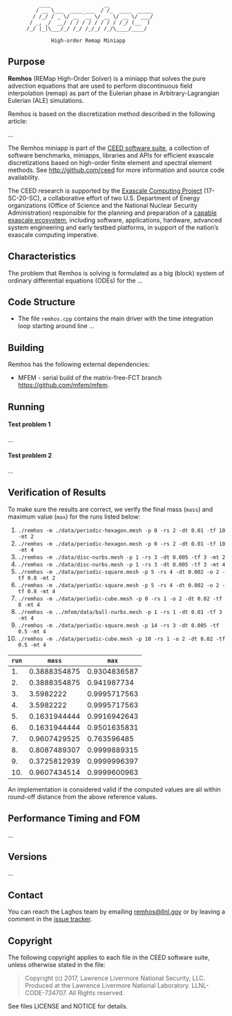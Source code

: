              ____                 __
             / __ \___  ____ ___  / /_  ____  _____
            / /_/ / _ \/ __ `__ \/ __ \/ __ \/ ___/
           / _, _/  __/ / / / / / / / / /_/ (__  )
          /_/ |_|\___/_/ /_/ /_/_/ /_/\____/____/

                  High-order Remap Miniapp


## Purpose

**Remhos** (REMap High-Order Solver) is a miniapp that solves the pure
advection equations that are used to perform discontinuous field interpolation
(remap) as part of the Eulerian phase in Arbitrary-Lagrangian Eulerian (ALE)
simulations.

Remhos is based on the discretization method described in the following article:

...

The Remhos miniapp is part of the [CEED software suite](http://ceed.exascaleproject.org/software),
a collection of software benchmarks, miniapps, libraries and APIs for
efficient exascale discretizations based on high-order finite element
and spectral element methods. See http://github.com/ceed for more
information and source code availability.

The CEED research is supported by the [Exascale Computing Project](https://exascaleproject.org/exascale-computing-project)
(17-SC-20-SC), a collaborative effort of two U.S. Department of Energy
organizations (Office of Science and the National Nuclear Security
Administration) responsible for the planning and preparation of a
[capable exascale ecosystem](https://exascaleproject.org/what-is-exascale),
including software, applications, hardware, advanced system engineering and early
testbed platforms, in support of the nation’s exascale computing imperative.

## Characteristics

The problem that Remhos is solving is formulated as a big (block) system of
ordinary differential equations (ODEs) for the ...

## Code Structure

- The file `remhos.cpp` contains the main driver with the time integration loop
  starting around line ...

## Building

Remhos has the following external dependencies:

- MFEM - serial build of the matrix-free-FCT branch
  <br> https://github.com/mfem/mfem.

## Running

#### Test problem 1
...

#### Test problem 2
...

## Verification of Results

To make sure the results are correct, we verify the final mass (`mass`) and
maximum value (`max`) for the runs listed below:

1.  `./remhos -m ./data/periodic-hexagon.mesh -p 0 -rs 2 -dt 0.01 -tf 10 -mt 2`
2.  `./remhos -m ./data/periodic-hexagon.mesh -p 0 -rs 2 -dt 0.01 -tf 10 -mt 4`
3.  `./remhos -m ./data/disc-nurbs.mesh -p 1 -rs 3 -dt 0.005 -tf 3 -mt 2`
4.  `./remhos -m ./data/disc-nurbs.mesh -p 1 -rs 3 -dt 0.005 -tf 3 -mt 4`
5.  `./remhos -m ./data/periodic-square.mesh -p 5 -rs 4 -dt 0.002 -o 2 -tf 0.8 -mt 2`
6.  `./remhos -m ./data/periodic-square.mesh -p 5 -rs 4 -dt 0.002 -o 2 -tf 0.8 -mt 4`
7.  `./remhos -m ./data/periodic-cube.mesh -p 0 -rs 1 -o 2 -dt 0.02 -tf 8 -mt 4`
8.  `./remhos -m ../mfem/data/ball-nurbs.mesh -p 1 -rs 1 -dt 0.01 -tf 3 -mt 4`
9.  `./remhos -m ./data/periodic-square.mesh -p 14 -rs 3 -dt 0.005 -tf 0.5 -mt 4`
10. `./remhos -m ./data/periodic-cube.mesh -p 10 -rs 1 -o 2 -dt 0.02 -tf 0.5 -mt 4`

| `run` | `mass` | `max` |
| ----- | ------ | ----- |
|  1. | 0.3888354875 | 0.9304836587 |
|  2. | 0.3888354875 | 0.941987734  |
|  3. | 3.5982222    | 0.9995717563 |
|  4. | 3.5982222    | 0.9995717563 |
|  5. | 0.1631944444 | 0.9916942643 |
|  6. | 0.1631944444 | 0.9501635831 |
|  7. | 0.9607429525 | 0.763596485  |
|  8. | 0.8087489307 | 0.9999889315 |
|  9. | 0.3725812939 | 0.9999996397 |
| 10. | 0.9607434514 | 0.9999600963 |

An implementation is considered valid if the computed values are all within
round-off distance from the above reference values.

## Performance Timing and FOM
...

## Versions
...


## Contact

You can reach the Laghos team by emailing remhos@llnl.gov or by leaving a
comment in the [issue tracker](https://github.com/CEED/Remhos/issues).

## Copyright

The following copyright applies to each file in the CEED software suite,
unless otherwise stated in the file:

> Copyright (c) 2017, Lawrence Livermore National Security, LLC. Produced at the
> Lawrence Livermore National Laboratory. LLNL-CODE-734707. All Rights reserved.

See files LICENSE and NOTICE for details.
